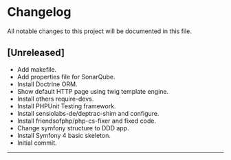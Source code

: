 # Changelog
All notable changes to this project will be documented in this file.

## [Unreleased]

 * Add makefile.
 * Add properties file for SonarQube.
 * Install Doctrine ORM.
 * Show default HTTP page using twig template engine.
 * Install others require-devs.
 * Install PHPUnit Testing framework.
 * Install sensiolabs-de/deptrac-shim and configure.
 * Install friendsofphp/php-cs-fixer and fixed code.
 * Change symfony structure to DDD app.
 * Install Symfony 4 basic skeleton.
 * Initial commit.
___
